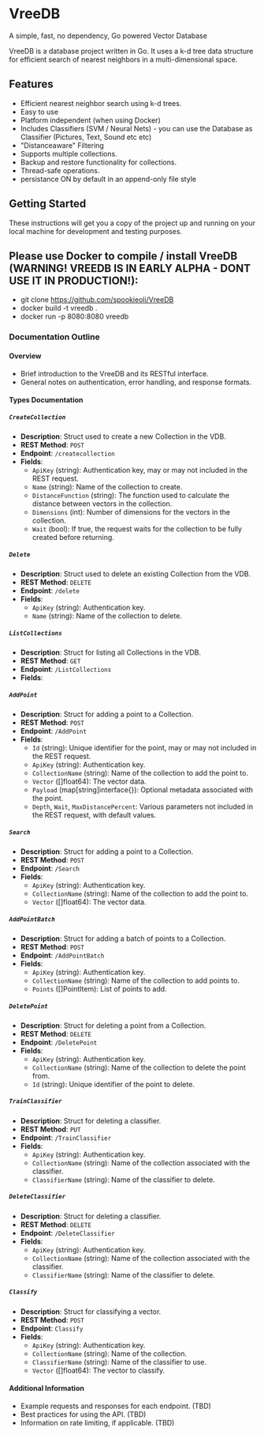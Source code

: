 # VreeDB
A simple, fast, no dependency, Go powered Vector Database

VreeDB is a database project written in Go. It uses a k-d tree data structure for efficient search of nearest neighbors in a multi-dimensional space.

## Features

- Efficient nearest neighbor search using k-d trees.
- Easy to use
- Platform independent (when using Docker)
- Includes Classifiers (SVM / Neural Nets) - you can use the Database as Classifier (Pictures, Text, Sound etc etc)
- "Distanceaware" Filtering
- Supports multiple collections.
- Backup and restore functionality for collections.
- Thread-safe operations.
- persistance ON by default in an append-only file style

## Getting Started

These instructions will get you a copy of the project up and running on your local machine for development and testing purposes.

## Please use Docker to compile / install VreeDB (WARNING! VREEDB IS IN EARLY ALPHA - DONT USE IT IN PRODUCTION!):
- git clone https://github.com/spookieoli/VreeDB
- docker build -t vreedb .
- docker run -p 8080:8080 vreedb

### Documentation Outline

#### Overview
- Brief introduction to the VreeDB and its RESTful interface.
- General notes on authentication, error handling, and response formats.

#### Types Documentation

##### `CreateCollection`
- **Description**: Struct used to create a new Collection in the VDB.
- **REST Method**: `POST`
- **Endpoint**: `/createcollection`
- **Fields**:
  - `ApiKey` (string): Authentication key, may or may not included in the REST request.
  - `Name` (string): Name of the collection to create.
  - `DistanceFunction` (string): The function used to calculate the distance between vectors in the collection.
  - `Dimensions` (int): Number of dimensions for the vectors in the collection.
  - `Wait` (bool): If true, the request waits for the collection to be fully created before returning.

##### `Delete`
- **Description**: Struct used to delete an existing Collection from the VDB.
- **REST Method**: `DELETE`
- **Endpoint**: `/delete`
- **Fields**:
  - `ApiKey` (string): Authentication key.
  - `Name` (string): Name of the collection to delete.

##### `ListCollections`
- **Description**: Struct for listing all Collections in the VDB.
- **REST Method**: `GET`
- **Endpoint**: `/ListCollections`
- **Fields**:

##### `AddPoint`
- **Description**: Struct for adding a point to a Collection.
- **REST Method**: `POST`
- **Endpoint**: `/AddPoint`
- **Fields**:
  - `Id` (string): Unique identifier for the point, may or may not included in the REST request.
  - `ApiKey` (string): Authentication key.
  - `CollectionName` (string): Name of the collection to add the point to.
  - `Vector` ([]float64): The vector data.
  - `Payload` (map[string]interface{}): Optional metadata associated with the point.
  - `Depth`, `Wait`, `MaxDistancePercent`: Various parameters not included in the REST request, with default values.
 
##### `Search`
- **Description**: Struct for adding a point to a Collection.
- **REST Method**: `POST`
- **Endpoint**: `/Search`
- **Fields**:
  - `ApiKey` (string): Authentication key.
  - `CollectionName` (string): Name of the collection to add the point to.
  - `Vector` ([]float64): The vector data.

##### `AddPointBatch`
- **Description**: Struct for adding a batch of points to a Collection.
- **REST Method**: `POST`
- **Endpoint**: `/AddPointBatch`
- **Fields**:
  - `ApiKey` (string): Authentication key.
  - `CollectionName` (string): Name of the collection to add points to.
  - `Points` ([]PointItem): List of points to add.

##### `DeletePoint`
- **Description**: Struct for deleting a point from a Collection.
- **REST Method**: `DELETE`
- **Endpoint**: `/DeletePoint`
- **Fields**:
  - `ApiKey` (string): Authentication key.
  - `CollectionName` (string): Name of the collection to delete the point from.
  - `Id` (string): Unique identifier of the point to delete.
 
##### `TrainClassifier`
- **Description**: Struct for deleting a classifier.
- **REST Method**: `PUT`
- **Endpoint**: `/TrainClassifier`
- **Fields**:
  - `ApiKey` (string): Authentication key.
  - `CollectionName` (string): Name of the collection associated with the classifier.
  - `ClassifierName` (string): Name of the classifier to delete.

##### `DeleteClassifier`
- **Description**: Struct for deleting a classifier.
- **REST Method**: `DELETE`
- **Endpoint**: `/DeleteClassifier`
- **Fields**:
  - `ApiKey` (string): Authentication key.
  - `CollectionName` (string): Name of the collection associated with the classifier.
  - `ClassifierName` (string): Name of the classifier to delete.

##### `Classify`
- **Description**: Struct for classifying a vector.
- **REST Method**: `POST`
- **Endpoint**: `Classify`
- **Fields**:
  - `ApiKey` (string): Authentication key.
  - `CollectionName` (string): Name of the collection.
  - `ClassifierName` (string): Name of the classifier to use.
  - `Vector` ([]float64): The vector to classify.

#### Additional Information
- Example requests and responses for each endpoint. (TBD)
- Best practices for using the API. (TBD)
- Information on rate limiting, if applicable. (TBD)

